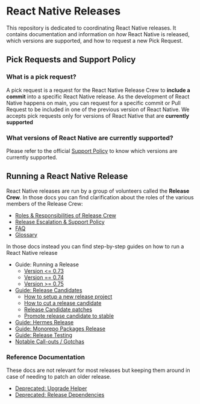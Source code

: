 # React Native Releases

This repository is dedicated to coordinating React Native releases. It contains documentation and information on _how_ React Native is released, which versions are supported, and how to request a new Pick Request.

## Pick Requests and Support Policy

### What is a pick request?
A pick request is a request for the React Native Release Crew to **include a commit** into a specific React Native release. As the development of React Native happens on main, you can request for a specific commit or Pull Request to be included in one of the previous version of React Native. We accepts pick requests only for versions of React Native that are **currently supported**

### What versions of React Native are currently supported?

Please refer to the official [Support Policy](https://github.com/reactwg/react-native-releases/blob/main/docs/support.md#what-versions-are-currently-supported) to know which versions are currently supported.

## Running a React Native Release

React Native releases are run by a group of volunteers called the **Release Crew**.
In those docs you can find clarification about the roles of the various members of the Release Crew:

* [Roles & Responsibilities of Release Crew](./docs/roles-and-responsibilities.md)
* [Release Escalation & Support Policy](./docs/support.md)
* [FAQ](./docs/faq.md)
* [Glossary](./docs/glossary.md)

In those docs instead you can find step-by-step guides on how to run a React Native release

* Guide: Running a Release
  * [Version <= 0.73](./docs/guide-release-process-0.73.md)
  * [Version == 0.74](./docs/guide-release-process-0.74.md)
  * [Version >= 0.75](./docs/guide-release-process-0.75.md)
* [Guide: Release Candidates](./docs/guide-release-candidate.md)
    * [How to setup a new release project](./docs/guide-release-project-setup.md)
    * [How to cut a release candidate](./docs/guide-release-candidate.md#cut-a-release-candidate)
    * [Release Candidate patches](./docs/guide-release-candidate.md#release-patches-on-release-candidate)
    * [Promote release candidate to stable](./docs/guide-release-candidate.md#promote-release-candidate-to-stable)
* [Guide: Hermes Release](./docs/guide-hermes-release.md)
* [Guide: Monorepo Packages Release](./docs/guide-publish-monorepo.md)
* [Guide: Release Testing](./docs/guide-release-testing.md)
* [Notable Call-outs / Gotchas](./docs/gotchas.md)

### Reference Documentation
These docs are not relevant for most releases but keeping them around in case of needing to patch an older release.
* [Deprecated: Upgrade Helper](./docs/upgrade-helper.md)
* [Deprecated: Release Dependencies](./docs/dependencies.md)
